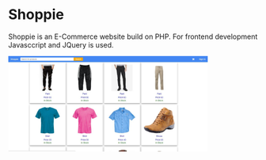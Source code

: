 # Shoppie

Shoppie is an E-Commerce website build on PHP. For frontend development Javasccript and JQuery is used. 

<img src="1.JPG" align="center" width="80%">
